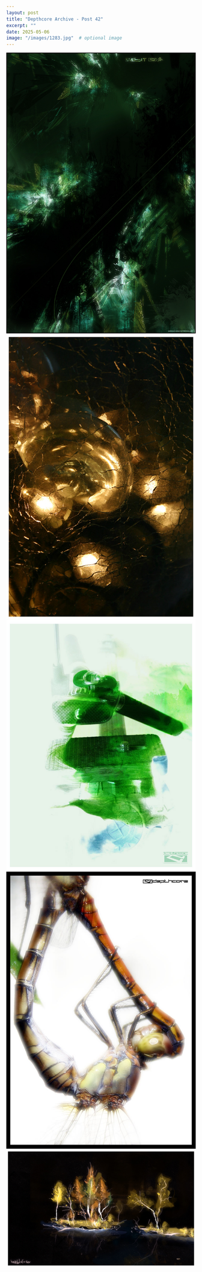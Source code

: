 ```yaml
---
layout: post
title: "Depthcore Archive - Post 42"
excerpt: ""
date: 2025-05-06
image: "/images/1283.jpg"  # optional image
---
```


<img src="/images/1283.jpg">
<img src="/images/1284.jpg" alt="1284.jpg"/>
<img src="/images/1285.jpg" alt="1285.jpg"/>
<img src="/images/1286.jpg" alt="1286.jpg"/>
<img src="/images/1287.jpg" alt="1287.jpg"/>
